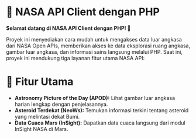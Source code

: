# 🚀 NASA API Client dengan PHP
**Selamat datang di NASA API Client dengan PHP! 🎉**

Proyek ini menyediakan cara mudah untuk mengakses data luar angkasa dari NASA Open APIs, memberikan akses ke data eksplorasi ruang angkasa, gambar luar angkasa, dan informasi sains langsung melalui PHP. Saat ini, proyek ini mendukung tiga layanan fitur utama NASA API:

# 🌌 Fitur Utama

 - **Astronomy Picture of the Day (APOD):** Lihat gambar luar angkasa harian lengkap dengan penjelasannya.
 - **Asteroid Terdekat (NeoWs):** Temukan informasi terkini tentang asteroid yang melintasi dekat Bumi.
 - **Data Cuaca Mars (InSight):** Dapatkan data cuaca langsung dari modul InSight NASA di Mars.
